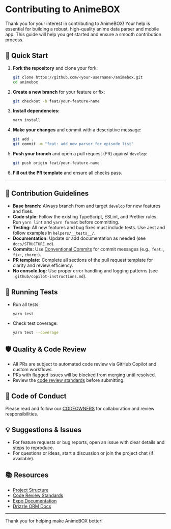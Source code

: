 # Contributing to AnimeBOX

Thank you for your interest in contributing to AnimeBOX! Your help is essential for building a robust, high-quality anime data parser and mobile app. This guide will help you get started and ensure a smooth contribution process.

## 🚦 Quick Start

1. **Fork the repository** and clone your fork:

   ```sh
   git clone https://github.com/<your-username>/animebox.git
   cd animebox
   ```

2. **Create a new branch** for your feature or fix:

   ```sh
   git checkout -b feat/your-feature-name
   ```

3. **Install dependencies:**

   ```sh
   yarn install
   ```

4. **Make your changes** and commit with a descriptive message:

   ```sh
   git add .
   git commit -m "feat: add new parser for episode list"
   ```

5. **Push your branch** and open a pull request (PR) against `develop`:

   ```sh
   git push origin feat/your-feature-name
   ```

6. **Fill out the PR template** and ensure all checks pass.

---

## 📝 Contribution Guidelines

- **Base branch:** Always branch from and target `develop` for new features and fixes.
- **Code style:** Follow the existing TypeScript, ESLint, and Prettier rules. Run `yarn lint` and `yarn format` before committing.
- **Testing:** All new features and bug fixes must include tests. Use Jest and follow examples in `helpers/__tests__/`.
- **Documentation:** Update or add documentation as needed (see `docs/STRUCTURE.md`).
- **Commits:** Use [Conventional Commits](https://www.conventionalcommits.org/) for commit messages (e.g., `feat:`, `fix:`, `chore:`).
- **PR template:** Complete all sections of the pull request template for clarity and review efficiency.
- **No console.log:** Use proper error handling and logging patterns (see `.github/copilot-instructions.md`).

## 🧪 Running Tests

- Run all tests:

  ```sh
  yarn test
  ```

- Check test coverage:

  ```sh
  yarn test --coverage
  ```

## 🛡️ Quality & Code Review

- All PRs are subject to automated code review via GitHub Copilot and custom workflows.
- PRs with flagged issues will be blocked from merging until resolved.
- Review the [code review standards](../.github/copilot-instructions.md) before submitting.

## 🤝 Code of Conduct

Please read and follow our [CODEOWNERS](../.github/CODEOWNERS) for collaboration and review responsibilities.

## 💡 Suggestions & Issues

- For feature requests or bug reports, open an issue with clear details and steps to reproduce.
- For questions or ideas, start a discussion or join the project chat (if available).

## 📚 Resources

- [Project Structure](./docs/STRUCTURE.md)
- [Code Review Standards](../.github/copilot-instructions.md)
- [Expo Documentation](https://docs.expo.dev/)
- [Drizzle ORM Docs](https://orm.drizzle.team/docs)

---

Thank you for helping make AnimeBOX better!
